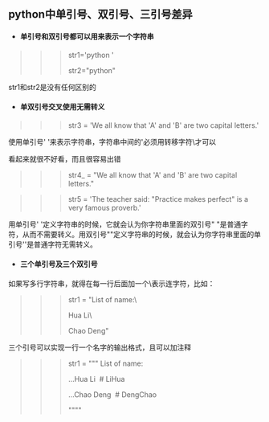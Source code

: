## **python中单引号、双引号、三引号差异**

- #### **单引号和双引号都可以用来表示一个字符串**

> > > str1='python '
> > > 
> > > str2="python"

str1和str2是没有任何区别的

- #### **单双引号交叉使用无需转义**

> > > str3 = 'We all know that \'A\' and \'B\' are two capital letters.'

使用单引号' '来表示字符串，字符串中间的'必须用转移字符\才可以

看起来就很不好看，而且很容易出错

> > > str4_ = "We all know that 'A' and 'B' are two capital letters."

> > > str5 = 'The teacher said: "Practice makes perfect" is a very famous proverb.'

用单引号' '定义字符串的时候，它就会认为你字符串里面的双引号" "是普通字符，从而不需要转义。用双引号""定义字符串的时候，就会认为你字符串里面的单引号''是普通字符无需转义。

- #### **三个单引号及三个双引号**

如果写多行字符串，就得在每一行后面加一个\表示连字符，比如：

> > > str1 = "List of name:\
> > > 
> > > Hua Li\
> > > 
> > > Chao Deng"

三个引号可以实现一行一个名字的输出格式，且可以加注释

> > > str1 = """ List of name:
> > > 
> > > ...Hua Li  # LiHua
> > > 
> > > ...Chao Deng  # DengChao
> > > 
> > > """"




